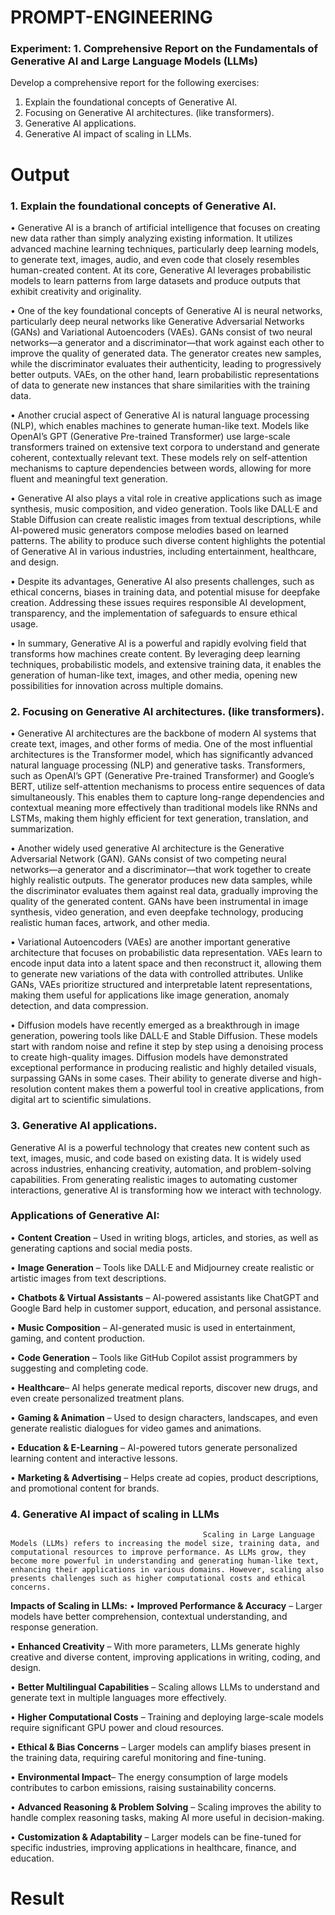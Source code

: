 # PROMPT-ENGINEERING 
### Experiment: 1.	Comprehensive Report on the Fundamentals of Generative AI and Large Language Models (LLMs)
Develop a comprehensive report for the following exercises:
1.	Explain the foundational concepts of Generative AI. 
2.	Focusing on Generative AI architectures. (like transformers).
3.	Generative AI applications.
4.	Generative AI impact of scaling in LLMs.

# Output

### 1.	Explain the foundational concepts of Generative AI.

   • Generative AI is a branch of artificial intelligence that focuses on creating new data rather than simply analyzing existing information. It utilizes advanced machine learning techniques, particularly deep learning models, to generate text, images, audio, and even code that closely resembles human-created content. At its core, Generative AI leverages probabilistic models to learn patterns from large datasets and produce outputs that exhibit creativity and originality.
   
   • One of the key foundational concepts of Generative AI is neural networks, particularly deep neural networks like Generative Adversarial Networks (GANs) and Variational Autoencoders (VAEs). GANs consist of two neural networks—a generator and a discriminator—that work against each other to improve the quality of generated data. The generator creates new samples, while the discriminator evaluates their authenticity, leading to progressively better outputs. VAEs, on the other hand, learn probabilistic representations of data to generate new instances that share similarities with the training data.
   
   • Another crucial aspect of Generative AI is natural language processing (NLP), which enables machines to generate human-like text. Models like OpenAI’s GPT (Generative Pre-trained Transformer) use large-scale transformers trained on extensive text corpora to understand and generate coherent, contextually relevant text. These models rely on self-attention mechanisms to capture dependencies between words, allowing for more fluent and meaningful text generation.
   
   • Generative AI also plays a vital role in creative applications such as image synthesis, music composition, and video generation. Tools like DALL·E and Stable Diffusion can create realistic images from textual descriptions, while AI-powered music generators compose melodies based on learned patterns. The ability to produce such diverse content highlights the potential of Generative AI in various industries, including entertainment, healthcare, and design.
   
   • Despite its advantages, Generative AI also presents challenges, such as ethical concerns, biases in training data, and potential misuse for deepfake creation. Addressing these issues requires responsible AI development, transparency, and the implementation of safeguards to ensure ethical usage.
   
   • In summary, Generative AI is a powerful and rapidly evolving field that transforms how machines create content. By leveraging deep learning techniques, probabilistic models, and extensive training data, it enables the generation of human-like text, images, and other media, opening new possibilities for innovation across multiple domains.
 
### 2.	Focusing on Generative AI architectures. (like transformers).

 •  Generative AI architectures are the backbone of modern AI systems that create text, images, and other forms of media. One of the most influential architectures is the Transformer model, which has significantly advanced natural language processing (NLP) and generative tasks. Transformers, such as OpenAI’s GPT (Generative Pre-trained Transformer) and Google’s BERT, utilize self-attention mechanisms to process entire sequences of data simultaneously. This enables them to capture long-range dependencies and contextual meaning more effectively than traditional models like RNNs and LSTMs, making them highly efficient for text generation, translation, and summarization.
 
 •  Another widely used generative AI architecture is the Generative Adversarial Network (GAN). GANs consist of two competing neural networks—a generator and a discriminator—that work together to create highly realistic outputs. The generator produces new data samples, while the discriminator evaluates them against real data, gradually improving the quality of the generated content. GANs have been instrumental in image synthesis, video generation, and even deepfake technology, producing realistic human faces, artwork, and other media.
    
 •  Variational Autoencoders (VAEs) are another important generative architecture that focuses on probabilistic data representation. VAEs learn to encode input data into a latent space and then reconstruct it, allowing them to generate new variations of the data with controlled attributes. Unlike GANs, VAEs prioritize structured and interpretable latent representations, making them useful for applications like image generation, anomaly detection, and data compression.
    
 •  Diffusion models have recently emerged as a breakthrough in image generation, powering tools like DALL·E and Stable Diffusion. These models start with random noise and refine it step by step using a denoising process to create high-quality images. Diffusion models have demonstrated exceptional performance in producing realistic and highly detailed visuals, surpassing GANs in some cases. Their ability to generate diverse and high-resolution content makes them a powerful tool in creative applications, from digital art to scientific simulations.

### 3.	Generative AI applications.
   Generative AI is a powerful technology that creates new content such as text, images, music, and code based on existing data. It is widely used across industries, enhancing creativity, automation, and problem-solving capabilities. From generating realistic images to automating customer interactions, generative AI is transforming how we interact with technology.

### Applications of Generative AI:
•	**Content Creation** – Used in writing blogs, articles, and stories, as well as generating captions and social media posts.

•	**Image Generation** – Tools like DALL·E and Midjourney create realistic or artistic images from text descriptions.

•	**Chatbots & Virtual Assistants** – AI-powered assistants like ChatGPT and Google Bard help in customer support, education, and personal assistance.

•	**Music Composition** – AI-generated music is used in entertainment, gaming, and content production.

•	**Code Generation** – Tools like GitHub Copilot assist programmers by suggesting and completing code.

•	**Healthcare**– AI helps generate medical reports, discover new drugs, and even create personalized treatment plans.

•	**Gaming & Animation** – Used to design characters, landscapes, and even generate realistic dialogues for video games and animations.

•	**Education & E-Learning** – AI-powered tutors generate personalized learning content and interactive lessons.

•	**Marketing & Advertising** – Helps create ad copies, product descriptions, and promotional content for brands.


### 4.	Generative AI impact of scaling in LLMs
                                               Scaling in Large Language Models (LLMs) refers to increasing the model size, training data, and computational resources to improve performance. As LLMs grow, they become more powerful in understanding and generating human-like text, enhancing their applications in various domains. However, scaling also presents challenges such as higher computational costs and ethical concerns.

**Impacts of Scaling in LLMs:**
•	**Improved Performance & Accuracy** – Larger models have better comprehension, contextual understanding, and response generation.

•	**Enhanced Creativity** – With more parameters, LLMs generate highly creative and diverse content, improving applications in writing, coding, and design.

•	**Better Multilingual Capabilities** – Scaling allows LLMs to understand and generate text in multiple languages more effectively.

•	**Higher Computational Costs** – Training and deploying large-scale models require significant GPU power and cloud resources.

•	**Ethical & Bias Concerns** – Larger models can amplify biases present in the training data, requiring careful monitoring and fine-tuning.

•	**Environmental Impact**– The energy consumption of large models contributes to carbon emissions, raising sustainability concerns.

•	**Advanced Reasoning & Problem Solving** – Scaling improves the ability to handle complex reasoning tasks, making AI more useful in decision-making.

•	**Customization & Adaptability** – Larger models can be fine-tuned for specific industries, improving applications in healthcare, finance, and education.


# Result
